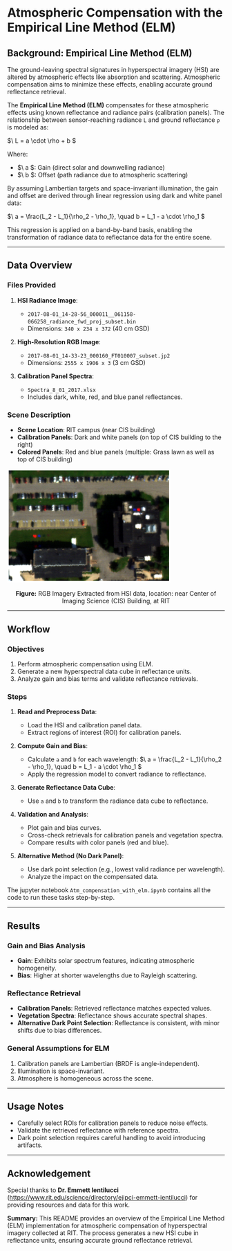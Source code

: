 
# Atmospheric Compensation with the Empirical Line Method (ELM)

## Background: Empirical Line Method (ELM)
The ground-leaving spectral signatures in hyperspectral imagery (HSI) are altered by atmospheric effects like absorption and scattering. Atmospheric compensation aims to minimize these effects, enabling accurate ground reflectance retrieval.

The **Empirical Line Method (ELM)** compensates for these atmospheric effects using known reflectance and radiance pairs (calibration panels). The relationship between sensor-reaching radiance `L` and ground reflectance `ρ` is modeled as:

$\ L = a \cdot \rho + b \$

Where:
- $\ a \$: Gain (direct solar and downwelling radiance)
- $\ b \$: Offset (path radiance due to atmospheric scattering)

By assuming Lambertian targets and space-invariant illumination, the gain and offset are derived through linear regression using dark and white panel data:

$\ a = \frac{L_2 - L_1}{\rho_2 - \rho_1}, \quad b = L_1 - a \cdot \rho_1 \$

This regression is applied on a band-by-band basis, enabling the transformation of radiance data to reflectance data for the entire scene.

---

## Data Overview

### Files Provided
1. **HSI Radiance Image**:
   - `2017-08-01_14-28-56_000011__061158-066258_radiance_fwd_proj_subset.bin`
   - Dimensions: `340 x 234 x 372` (40 cm GSD)

2. **High-Resolution RGB Image**:
   - `2017-08-01_14-33-23_000160_FT010007_subset.jp2`
   - Dimensions: `2555 x 1906 x 3` (3 cm GSD)

3. **Calibration Panel Spectra**:
   - `Spectra_8_01_2017.xlsx`
   - Includes dark, white, red, and blue panel reflectances.

### Scene Description
- **Scene Location**: RIT campus (near CIS building)
- **Calibration Panels**: Dark and white panels (on top of CIS building to the right)
- **Colored Panels**: Red and blue panels (multiple: Grass lawn as well as top of CIS building)

<p align="left">
  <img src="scene_location.png" alt="RIT Campus" width="75%" height="75%"/>
  <p style="text-align: center;"><strong>Figure:</strong> RGB Imagery Extracted from HSI data, location: near Center of Imaging Science (CIS) Building, at RIT</p>
</p>

---

## Workflow

### Objectives
1. Perform atmospheric compensation using ELM.
2. Generate a new hyperspectral data cube in reflectance units.
3. Analyze gain and bias terms and validate reflectance retrievals.

### Steps
1. **Read and Preprocess Data**:
   - Load the HSI and calibration panel data.
   - Extract regions of interest (ROI) for calibration panels.

2. **Compute Gain and Bias**:
   - Calculate `a` and `b` for each wavelength:
    $\ a = \frac{L_2 - L_1}{\rho_2 - \rho_1}, \quad b = L_1 - a \cdot \rho_1 \$
   - Apply the regression model to convert radiance to reflectance.

3. **Generate Reflectance Data Cube**:
   - Use `a` and `b` to transform the radiance data cube to reflectance.

4. **Validation and Analysis**:
   - Plot gain and bias curves.
   - Cross-check retrievals for calibration panels and vegetation spectra.
   - Compare results with color panels (red and blue).

5. **Alternative Method (No Dark Panel)**:
   - Use dark point selection (e.g., lowest valid radiance per wavelength).
   - Analyze the impact on the compensated data.

The jupyter notebook `Atm_compensation_with_elm.ipynb` contains all the code to run these tasks step-by-step. 

---

## Results

### Gain and Bias Analysis
- **Gain**: Exhibits solar spectrum features, indicating atmospheric homogeneity.
- **Bias**: Higher at shorter wavelengths due to Rayleigh scattering.

### Reflectance Retrieval
- **Calibration Panels**: Retrieved reflectance matches expected values.
- **Vegetation Spectra**: Reflectance shows accurate spectral shapes.
- **Alternative Dark Point Selection**: Reflectance is consistent, with minor shifts due to bias differences.

### General Assumptions for ELM
1. Calibration panels are Lambertian (BRDF is angle-independent).
2. Illumination is space-invariant.
3. Atmosphere is homogeneous across the scene.

---

## Usage Notes
- Carefully select ROIs for calibration panels to reduce noise effects.
- Validate the retrieved reflectance with reference spectra.
- Dark point selection requires careful handling to avoid introducing artifacts.

---

## Acknowledgement
Special thanks to **Dr. Emmett Ientilucci** (https://www.rit.edu/science/directory/ejipci-emmett-ientilucci) for providing resources and data for this work.

**Summary:** This README provides an overview of the Empirical Line Method (ELM) implementation for atmospheric compensation of hyperspectral imagery collected at RIT. The process generates a new HSI cube in reflectance units, ensuring accurate ground reflectance retrieval.
